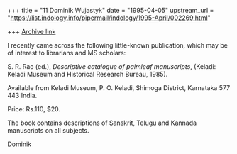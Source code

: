 +++
title = "11 Dominik Wujastyk"
date = "1995-04-05"
upstream_url = "https://list.indology.info/pipermail/indology/1995-April/002269.html"

+++
[Archive link](https://list.indology.info/pipermail/indology/1995-April/002269.html)


I recently came across the following little-known publication, which may
be of interest to librarians and MS scholars:

S. R. Rao (ed.), _Descriptive catalogue of palmleaf manuscripts_,
(Keladi: Keladi Museum and Historical Research Bureau, 1985).

Available from
Keladi Museum,
P. O. Keladi,
Shimoga District,
Karnataka 577 443
India.

Price: Rs.110, $20.

The book contains descriptions of Sanskrit, Telugu and Kannada
manuscripts on all subjects.

Dominik







